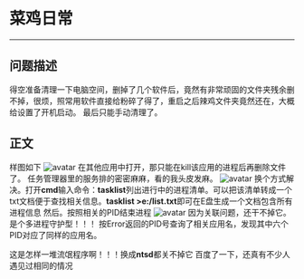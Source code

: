# 菜鸡日常 #
---
## 问题描述 ##
得空准备清理一下电脑空间，删掉了几个软件后，竟然有非常顽固的文件夹残余删不掉，很烦，照常用软件直接给粉碎了得了，重启之后辣鸡文件夹竟然还在，大概给设置了开机启动。
最后只能手动清理了。
## 正文 ##
样图如下
![avatar](https://github.com/scallacs1/scallacs1.github.io/tree/master/img/delete_folder/the_bad_exe.PNG)
在其他应用中打开，那只能在kill该应用的进程后再删除文件了。
任务管理器里的服务排的密密麻麻，看的我头皮发麻。
![avatar](https://github.com/scallacs1/scallacs1.github.io/tree/master/img/delete_folder/jincheng.PNG)
换个方式解决。打开**cmd**输入命令：**tasklist**列出进行中的进程清单。可以把该清单转成一个txt文档便于查找相关信息。**tasklist >e:/list.txt**即可在E盘生成一个文档包含所有进程信息
然后。按照相关的PID结束进程
![avatar](https://github.com/scallacs1/scallacs1.github.io/tree/master/img/delete_folder/notlill.PNG)
因为关联问题，还干不掉它。是个多进程守护型！！！
按Error返回的PID号查询了相关应用名，发现其中六个PID对应了同样的应用名。


这是怎样一堆流氓程序啊！！！换成**ntsd**都关不掉它
百度了一下，还真有不少人遇见过相同的情况

